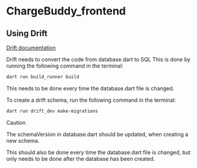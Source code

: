 # ChargeBuddy_frontend

## Using Drift
[Drift documentation](https://drift.simonbinder.eu/setup/)

Drift needs to convert the code from database.dart to SQL
This is done by running the following command in the terminal:
```bash
dart run build_runner build
```
This needs to be done every time the database.dart file is changed.

To create a drift schema, run the following command in the terminal:
```bash
dart run drift_dev make-migrations
```
> [!CAUTION]
> The schemaVersion in database.dart should be updated, when creating a new schema.

This should also be done every time the database.dart file is changed,
but only needs to be done after the database has been created.